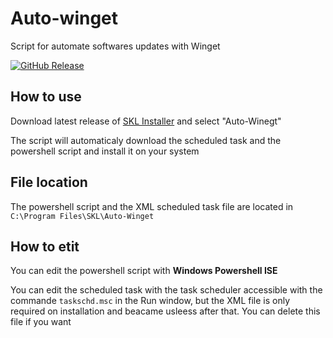 # Auto-winget
Script for automate softwares updates with Winget

[![GitHub Release](https://img.shields.io/github/v/release/Sachanime/Auto-winget?logo=Github)](https://github.com/Sachanime/Auto-winget/releases)

## How to use

Download latest release of [SKL Installer](https://github.com/Sachanime/SKL-Installer) and select "Auto-Winegt"

The script will automaticaly download the scheduled task and the powershell script and install it on your system

## File location

The powershell script and the XML scheduled task file are located in `C:\Program Files\SKL\Auto-Winget`

## How to etit

You can edit the powershell script with **Windows Powershell ISE**

You can edit the scheduled task with the task scheduler accessible with the commande `taskschd.msc` in the Run window, but the XML file is only required on installation and beacame usleess after that. You can delete this file if you want
